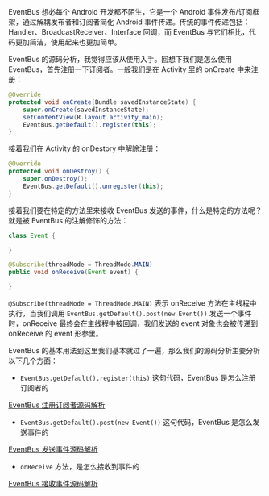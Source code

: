 EventBus 想必每个 Android 开发都不陌生，它是一个 Android 事件发布/订阅框架，通过解耦发布者和订阅者简化 Android 事件传递。传统的事件传递包括：Handler、BroadcastReceiver、Interface 回调，而 EventBus 与它们相比，代码更加简洁，使用起来也更加简单。

EventBus 的源码分析，我觉得应该从使用入手。回想下我们是怎么使用 EventBus，首先注册一下订阅者。一般我们是在 Activity 里的 onCreate 中来注册：

```java
@Override
protected void onCreate(Bundle savedInstanceState) {
    super.onCreate(savedInstanceState);
    setContentView(R.layout.activity_main);
    EventBus.getDefault().register(this);
}
```

接着我们在 Activity 的 onDestory 中解除注册：

```java
@Override
protected void onDestroy() {
    super.onDestroy();
    EventBus.getDefault().unregister(this);
}
```

接着我们要在特定的方法里来接收 EventBus 发送的事件，什么是特定的方法呢？就是被 EventBus 的注解修饰的方法：

```java
class Event {

}

@Subscribe(threadMode = ThreadMode.MAIN)
public void onReceive(Event event) {

}
```

`@Subscribe(threadMode = ThreadMode.MAIN)` 表示 onReceive 方法在主线程中执行，当我们调用 `EventBus.getDefault().post(new Event())` 发送一个事件时，onReceive 最终会在主线程中被回调，我们发送的 event 对象也会被传递到 onReceive 的 event 形参里。

EventBus 的基本用法到这里我们基本就过了一遍，那么我们的源码分析主要分析以下几个方面：

- `EventBus.getDefault().register(this)` 这句代码，EventBus 是怎么注册订阅者的

[EventBus 注册订阅者源码解析](https://github.com/shadowwingz/AndroidLife/blob/master/article/eventbus/eventbus_register.md)

- `EventBus.getDefault().post(new Event())` 这句代码，EventBus 是怎么发送事件的

[EventBus 发送事件源码解析]()

- `onReceive` 方法，是怎么接收到事件的

[EventBus 接收事件源码解析]()